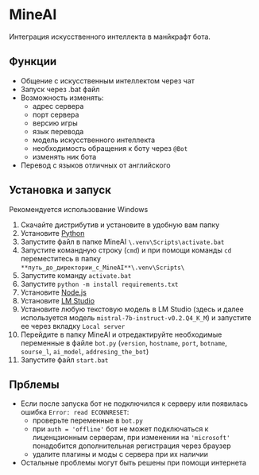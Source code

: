 # MineAI
Интеграция искусственного интеллекта в манйкрафт бота.

## Функции
- Общение с искусственным интеллектом через чат
- Запуск через .bat файл
- Возможность изменять:
    - адрес сервера
    - порт сервера
    - версию игры
    - язык перевода
    - модель искусственного интеллекта
    - необходимость обращения к боту через `@Bot`
    - изменять ник бота
- Перевод с языков отличных от английского

## Установка и запуск
Рекомендуется использование Windows

1. Скачайте дистрибутив и установите в удобную вам папку
2. Установите [Python](https://www.python.org)
3. Запустите файл в папке MineAI `\.venv\Scripts\activate.bat`
4. Запустите командную строку (`cmd`) и при помощи команды `cd` переместитесь в папку `**путь_до_директории_с_MineAI**\.venv\Scripts\`
5. Запустите команду `activate.bat`
6. Запустите `python -m install requirements.txt`
7. Установите [Node.js](https://nodejs.org)
8. Установите [LM Studio](https://lmstudio.ai)
9. Установите любую текстовую модель в LM Studio (здесь и далее используется модель `mistral-7b-instruct-v0.2.Q4_K_M`) и запустите ее через вкладку `Local server`
10. Перейдите в папку MineAI и отредактируйте необходимые переменные в файле `bot.py` (`version`, `hostname`, `port`, `botname`, `sourse_l`, `ai_model`, `addresing_the_bot`)
11. Запустите файл `start.bat`

## Прблемы
- Если после запуска бот не подключился к серверу или появилась ошибка `Error: read ECONNRESET`: 
    - проверьте переменные в `bot.py`
    - при `auth = 'offline'` бот не может подключаться к лиценцзионным серверам, при изменении на `'microsoft'` понадобится дополнительная регистрация через браузер
    - удалите плагины и моды с сервера при их наличии
- Остальные проблемы могут быть решены при помощи интернета